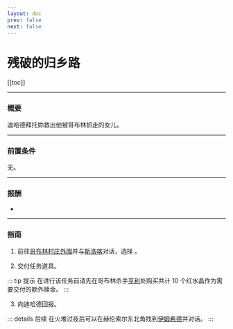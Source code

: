 ```yaml
---
layout: doc
prev: false
next: false
---
```


# 残破的归乡路

[[toc]]

---

### 概要

迪哈德拜托妳救出他被哥布林抓走的女儿。

---

### 前置条件

无。

---

### 报酬

- <Badge type="tip" text="+3 甘蓝菜" /> <Badge type="tip" text="+5 胡萝卜" />

---

### 指南

1. 前往[哥布林村庄外围](#/)并与[斯洛喀](#/)对话，选择 <Badge type="info" text="奴隶中有没有一名叫伊姆希德的红发女性？" />。

2. 交付任务道具。

::: tip 提示
在进行该任务前请先在哥布林杀手[亨利](#/)处购买共计 10 个红水晶作为需要交付的额外赎金。
:::

3. 向迪哈德回报。

::: details 后续
在火堆过夜后可以在赫伦索尔东北角找到[伊姆希德](#/)并对话。
:::
